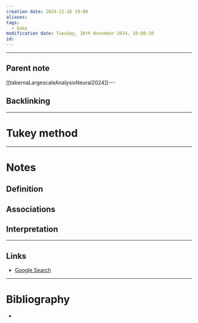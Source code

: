 ```yaml
---
creation date: 2024-11-26 19:08
aliases: 
tags:
  - baby
modification date: Tuesday, 26th November 2024, 19:08:30
id:
---
```

---

## Parent note
[[tabernaLargescaleAnalysisNeural2024]]---
## Backlinking


---
# Tukey method


---
# Notes

## Definition

## Associations

## Interpretation

---
## Links
- [Google Search](https://www.google.com/search?q=Tukey+method)

---
# Bibliography
+ 